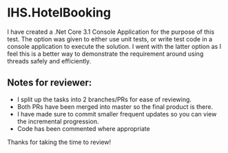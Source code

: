 # IHS.HotelBooking

I have created a .Net Core 3.1 Console Application for the purpose of this test. The option was given to either use unit tests, or write test code in a console application to execute the solution. I went with the latter option as I feel this is a better way to demonstrate the requirement around using threads safely and efficiently.

## Notes for reviewer:

- I split up the tasks into 2 branches/PRs for ease of reviewing.
- Both PRs have been merged into master so the final product is there.
- I have made sure to commit smaller frequent updates so you can view the incremental progression.
- Code has been commented where appropriate

Thanks for taking the time to review!
